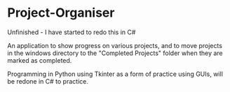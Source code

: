 # Project-Organiser
Unfinished -  I have started to redo this in C#

An application to show progress on various projects, and to move projects in the windows directory to the "Completed Projects" folder when they are marked as completed.

Programming in Python using Tkinter as a form of practice using GUIs, will be redone in C# to practice.
